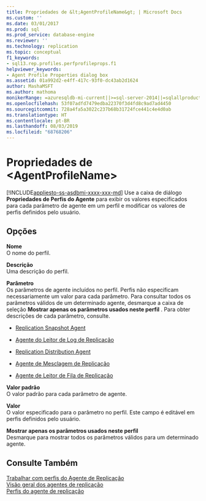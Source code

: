 ```yaml
---
title: Propriedades de &lt;AgentProfileName&gt; | Microsoft Docs
ms.custom: ''
ms.date: 03/01/2017
ms.prod: sql
ms.prod_service: database-engine
ms.reviewer: ''
ms.technology: replication
ms.topic: conceptual
f1_keywords:
- sql13.rep.profiles.perfprofileprops.f1
helpviewer_keywords:
- Agent Profile Properties dialog box
ms.assetid: 01a992d2-e4ff-417c-93f0-dc43ab2d1624
author: MashaMSFT
ms.author: mathoma
monikerRange: =azuresqldb-mi-current||>=sql-server-2014||=sqlallproducts-allversions
ms.openlocfilehash: 53f07adfd7479edba22370f3d4fd8c9ad7ad4450
ms.sourcegitcommit: 728a4fa5a3022c237b68b31724fce441c4e4d0ab
ms.translationtype: HT
ms.contentlocale: pt-BR
ms.lasthandoff: 08/03/2019
ms.locfileid: "68768206"
---
```

# <a name="ltagentprofilenamegt-properties"></a>Propriedades de &lt;AgentProfileName&gt;
[!INCLUDE[appliesto-ss-asdbmi-xxxx-xxx-md](../../includes/appliesto-ss-asdbmi-xxxx-xxx-md.md)]
  Use a caixa de diálogo **Propriedades de Perfis do Agente** para exibir os valores especificados para cada parâmetro de agente em um perfil e modificar os valores de perfis definidos pelo usuário.  
  
## <a name="options"></a>Opções  
 **Nome**  
 O nome do perfil.  
  
 **Descrição**  
 Uma descrição do perfil.  
  
 **Parâmetro**  
 Os parâmetros de agente incluídos no perfil. Perfis não especificam necessariamente um valor para cada parâmetro. Para consultar todos os parâmetros válidos de um determinado agente, desmarque a caixa de seleção **Mostrar apenas os parâmetros usados neste perfil** . Para obter descrições de cada parâmetro, consulte.  
  
-   [Replication Snapshot Agent](../../relational-databases/replication/agents/replication-snapshot-agent.md)  
  
-   [Agente do Leitor de Log de Replicação](../../relational-databases/replication/agents/replication-log-reader-agent.md)  
  
-   [Replication Distribution Agent](../../relational-databases/replication/agents/replication-distribution-agent.md)  
  
-   [Agente de Mesclagem de Replicação](../../relational-databases/replication/agents/replication-merge-agent.md)  
  
-   [Agente de Leitor de Fila de Replicação](../../relational-databases/replication/agents/replication-queue-reader-agent.md)  
  
 **Valor padrão**  
 O valor padrão para cada parâmetro de agente.  
  
 **Valor**  
 O valor especificado para o parâmetro no perfil. Este campo é editável em perfis definidos pelo usuário.  
  
 **Mostrar apenas os parâmetros usados neste perfil**  
 Desmarque para mostrar todos os parâmetros válidos para um determinado agente.  
  
## <a name="see-also"></a>Consulte Também  
 [Trabalhar com perfis do Agente de Replicação](../../relational-databases/replication/agents/work-with-replication-agent-profiles.md)   
 [Visão geral dos agentes de replicação](../../relational-databases/replication/agents/replication-agents-overview.md)   
 [Perfis do agente de replicação](../../relational-databases/replication/agents/replication-agent-profiles.md)  
  
  
